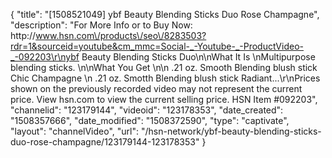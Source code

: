 {
    "title": "[1508521049] ybf Beauty Blending Sticks Duo  Rose   Champagne",
    "description": "For More Info or to Buy Now: http:\/\/www.hsn.com\/products\/seo\/8283503?rdr=1&sourceid=youtube&cm_mmc=Social-_-Youtube-_-ProductVideo-_-092203\r\nybf Beauty Blending Sticks Duo\n\nWhat It Is \nMultipurpose blending sticks. \n\nWhat You Get \n\n    .21 oz. Smooth Blending blush stick  Chic Champagne \n    .21 oz. Smotth Blending blush stick  Radiant...\r\nPrices shown on the previously recorded video may not represent the current price.  View hsn.com to view the current selling price. HSN Item #092203",
    "channelid": "123179144",
    "videoid": "123178353",
    "date_created": "1508357666",
    "date_modified": "1508372590",
    "type": "captivate",
    "layout": "channelVideo",
    "url": "\/hsn-network\/ybf-beauty-blending-sticks-duo-rose-champagne\/123179144-123178353"
}